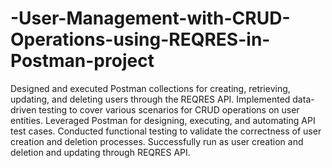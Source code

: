# -User-Management-with-CRUD-Operations-using-REQRES-in-Postman-project
Designed and executed Postman collections for creating, retrieving, updating, and deleting users through the REQRES API.
Implemented data-driven testing to cover various scenarios for CRUD operations on user entities.
Leveraged Postman for designing, executing, and automating API test cases.
Conducted functional testing to validate the correctness of user creation and deletion processes.
Successfully run as user creation and deletion and updating through REQRES API.
